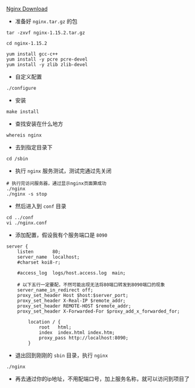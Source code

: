 [Nginx Download](http://nginx.org/en/download.html)
* 准备好 ```nginx.tar.gz``` 的包
```
tar -zxvf nginx-1.15.2.tar.gz
```
```
cd nginx-1.15.2
```
```
yum install gcc-c++
yum install -y pcre pcre-devel
yum install -y zlib zlib-devel
```
* 自定义配置
```
./configure
```
* 安装
```
make install
```
* 查找安装在什么地方
```
whereis nginx
```
* 去到指定目录下
```
cd /sbin
```
* 执行 ```nginx``` 服务测试，测试完通过先关闭
```
# 执行完访问服务器，通过显示nginx页面算成功
./nginx
./nginx -s stop
```
* 然后进入到 ```conf``` 目录
```
cd ../conf
vi ./nginx.conf
```
* 添加配置，假设我有个服务端口是 ```8090```
```
server {
    listen       80;
    server_name  localhost;
    #charset koi8-r;

    #access_log  logs/host.access.log  main;

    # 以下五行一定要配，不然可能出现无法将80端口转发到8090端口的现象
    server_name_in_redirect off;
    proxy_set_header Host $host:$server_port;
    proxy_set_header X-Real-IP $remote_addr;
    proxy_set_header REMOTE-HOST $remote_addr;
    proxy_set_header X-Forwarded-For $proxy_add_x_forwarded_for;

        location / {
            root   html;
            index  index.html index.htm;
            proxy_pass http://localhost:8090;
        }
```
* 退出回到刚刚的 ```sbin``` 目录，执行 ```nginx```
```
./nginx
```
* 再去通过你的ip地址，不用配端口号，加上服务名称，就可以访问到项目了
